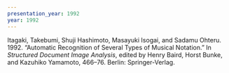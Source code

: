 ```yaml
---
presentation_year: 1992
year: 1992
---
```


Itagaki, Takebumi, Shuji Hashimoto, Masayuki Isogai, and Sadamu Ohteru. 1992. “Automatic Recognition of Several Types of Musical Notation.” In <i>Structured Document Image Analysis</i>, edited by Henry Baird, Horst Bunke, and Kazuhiko Yamamoto, 466–76. Berlin: Springer-Verlag.